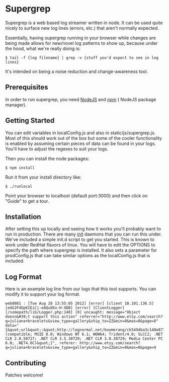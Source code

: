 # Supergrep

Supergrep is a web based log streamer written in node. It can be used quite nicely to surface new log lines (errors, etc.) that aren't normally expected.

Essentially, having supergrep running in your browser while changes are being made allows for new/novel log patterns to show up, because under the hood, what we're really doing is:

    $ tail -f {log filename} | grep -v {stuff you'd expect to see in log lines}

It's intended on being a noise reduction and change-awareness tool.

## Prerequisites

In order to run supergrep, you need [NodeJS](http://nodejs.org/) and [npm](http://howtonode.org/introduction-to-npm) ( NodeJS package manager).

## Getting Started

You can edit variables in localConfig.js and also in static/js/supergrep.js. Most of this should work out of the box but some of the cooler functionality is enabled by assuming certain pieces of data can be found in your logs.  You'll have to adjust the regexes to suit your logs.

Then you can install the node packages:

    $ npm install

Run it from your install directory like:

    $ ./runlocal

Point your browser to localhost (default port:3000) and then click on "Guide" to get a tour.


## Installation

After setting this up locally and seeing how it works you'll probably want to run in production. There are many [init](http://en.wikipedia.org/wiki/Init) daemons that you can run this under. We've included a simple init.d script to get you started. This is known to work under RedHat flavors of linux. You will have to edit the OPTIONS to specify the path where supergrep is installed.  It also sets a parameter for prodConfig.js that can take similar options as the localConfig.js that is included.

## Log Format

Here is an example log line from our logs that this tool supports.  You can modify it to support your log format.

    web0081 : [Tue Aug 28 13:55:05 2012] [error] [client 10.101.136.5] [e4G2F4OpKIEiCj-eAQuEKo-H-XDB] [error] [ClientLogger] [/somepath/lib/Logger.php:140] [0] uncaught: message="Object doesn&#39;t support this action" referrer="http://www.etsy.com/search?q=juliana+bracelets&view_type=gallery&ship_to=ZZ&min=0&max=0&page=8" data="{&quot;url&quot;:&quot;http://lognormal.net/boomerang/cb5494ba3c140e877cba92969c4c9f8cd712d8af2f307f956895dd1d&quot;,&quot;line&quot;:5,&quot;userAgent&quot;:&quot;Mozilla/4.0 (compatible; MSIE 8.0; Windows NT 6.1; WOW64; Trident/4.0; SLCC2; .NET CLR 2.0.50727; .NET CLR 3.5.30729; .NET CLR 3.0.30729; Media Center PC 6.0; .NET4.0C)&quot;}", referer: http://www.etsy.com/search?q=juliana+bracelets&view_type=gallery&ship_to=ZZ&min=0&max=0&page=9

## Contributing

Patches welcome!
